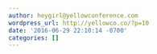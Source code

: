 ```yaml
---
author: heygirl@yellowconference.com
wordpress_url: http://yellowco.co/?p=10
date: '2016-06-29 22:10:14 -0700'
categories: []
---
```


